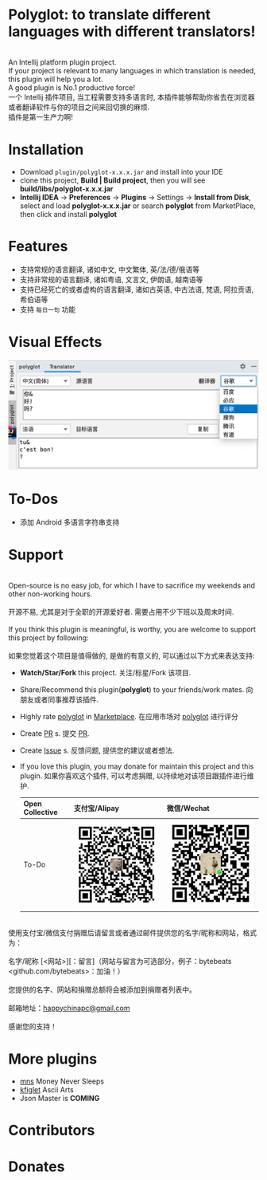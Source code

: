 # Polyglot: to translate different languages with different translators!
 <br>An Intellij platform plugin project.
 <br>If your project is relevant to many languages in which translation is needed, this plugin will help you a lot.
 <br>A good plugin is No.1 productive force!
 <br>一个 Intellij 插件项目, 当工程需要支持多语言时, 本插件能够帮助你省去在浏览器或者翻译软件与你的项目之间来回切换的麻烦. 
 <br>插件是第一生产力啊!
 
 # Installation
 
 *  Download `plugin/polyglot-x.x.x.jar` and install into your IDE
 *  clone this project, **Build | Build project**, then you will see **build/libs/polyglot-x.x.x.jar**
 *  **Intellij IDEA** -> **Preferences** -> **Plugins** -> Settings -> **Install from Disk**, select and load **polyglot-x.x.x.jar** or search **polyglot** from MarketPlace, then click and install **polyglot**
 
 # Features
 * 支持常规的语言翻译, 诸如中文, 中文繁体, 英/法/德/俄语等
 * 支持非常规的语言翻译, 诸如粤语, 文言文, 伊朗语, 越南语等
 * 支持已经死亡的或者虚构的语言翻译, 诸如古英语, 中古法语, 梵语, 阿拉贡语, 希伯语等
 * 支持 `每日一句` 功能
 
 # Visual Effects
 
 ![polyglot](screenshots/polyglot_screenshot_1.png)
 
 # To-Dos
 
 *  添加 Android 多语言字符串支持
 
 # Support
 <br>Open-source is no easy job, for which I have to sacrifice my weekends and other non-working hours.</br>
 <br>开源不易, 尤其是对于全职的开源爱好者. 需要占用不少下班以及周末时间.</br>
 <br>If you think this plugin is meaningful, is worthy, you are welcome to support this project by following:</br>
 <br>如果您觉着这个项目是值得做的, 是做的有意义的, 可以通过以下方式来表达支持: </br>
 
 * <b>Watch/Star/Fork</b> this project. 关注/标星/Fork 该项目.
 * Share/Recommend this plugin(<b>polyglot</b>) to your friends/work mates. 向朋友或者同事推荐该插件.
 * Highly rate [polyglot](https://plugins.jetbrains.com/plugin/15036-polyglot-translators) in [Marketplace](https://plugins.jetbrains.com/). 在应用市场对 [polyglot](https://plugins.jetbrains.com/plugin/15036-polyglot-translators) 进行评分
 * Create [PR](https://github.com/bytebeats/polyglot/pulls) s. 提交 [PR](https://github.com/bytebeats/polyglot/pulls).
 * Create [Issue](https://github.com/bytebeats/polyglot/issues) s. 反馈问题, 提供您的建议或者想法.
 * If you love this plugin, you may donate for maintain this project and this plugin. 如果你喜欢这个插件, 可以考虑捐赠, 以持续地对该项目跟插件进行维护.
 
     Open Collective | 支付宝/Alipay | 微信/Wechat
     -------------- | -------------- | --------------
     To-Do | ![alipay](receipts/alipay_receipt.png) | ![wechat](receipts/wechat_receipt.png)
 
 <br>使用支付宝/微信支付捐赠后请留言或者通过邮件提供您的名字/昵称和网站，格式为：</br>
 <br>名字/昵称 [<网站>][：留言]（网站与留言为可选部分，例子：bytebeats <github.com/bytebeats>：加油！）</br>
 <br>您提供的名字、网站和捐赠总额将会被添加到捐赠者列表中。</br>
 <br>邮箱地址：<a href="mailto:happychinapc@gmail.com?subject=polyglot捐赠&body=你做的工作很有意义, 加油!">happychinapc@gmail.com</a></br>
 <br>感谢您的支持！</br>
 
 # More plugins
 * [mns](https://github.com/bytebeats/mns) Money Never Sleeps
 * [kfiglet](https://github.com/bytebeats/kfiglet) Ascii Arts
 * Json Master is <b>COMING</b>
 
 # Contributors
 
 # Donates